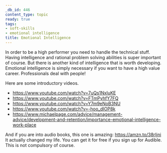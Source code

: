 ```yaml
---
_db_id: 446
content_type: topic
ready: true
tags:
- soft-skills
- emotional intelligence
title: Emotional Intelligence
---
```


In order to be a high performer you need to handle the technical stuff. Having intelligence and rational problem solving abilities is super important of course. But there is another kind of intelligence that is worth developing. Emotional intelligence is simply necessary if you want to have a high value career. Professionals deal with people!

Here are some introductory videos.

- https://www.youtube.com/watch?v=7uQs1NxluKE
- https://www.youtube.com/watch?v=FTmPyhfY7FQ
- https://www.youtube.com/watch?v=Y7m9eNoB3NU
- https://www.youtube.com/watch?v=-hoo_dIOP8k
- https://www.michaelpage.com/advice/management-advice/development-and-retention/importance-emotional-intelligence-work-place

And if you are into audio books, this one is amazing: https://amzn.to/38rIjni It actually changed my life. You can get it for free if you sign up for Audible. This is not compulsory of course.